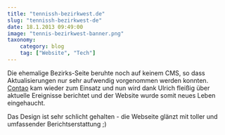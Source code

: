```yaml
---
title: "tennissh-bezirkwest.de"
slug: "tennissh-bezirkwest-de"
date: 18.1.2013 09:49:00
image: "tennis-bezirkwest-banner.png"
taxonomy:
    category: blog
    tag: ["Website", "Tech"]
---
```


Die ehemalige Bezirks-Seite beruhte noch auf keinem CMS, so dass Aktualisierungen nur sehr aufwendig vorgenommen werden konnten. [Contao](http://contao.org) kam wieder zum Einsatz und nun wird dank Ulrich fleißig über aktuelle Ereignisse berichtet und der Website wurde somit neues Leben eingehaucht.

Das Design ist sehr schlicht gehalten - die Webseite glänzt mit toller und umfassender Berichtserstattung ;)
